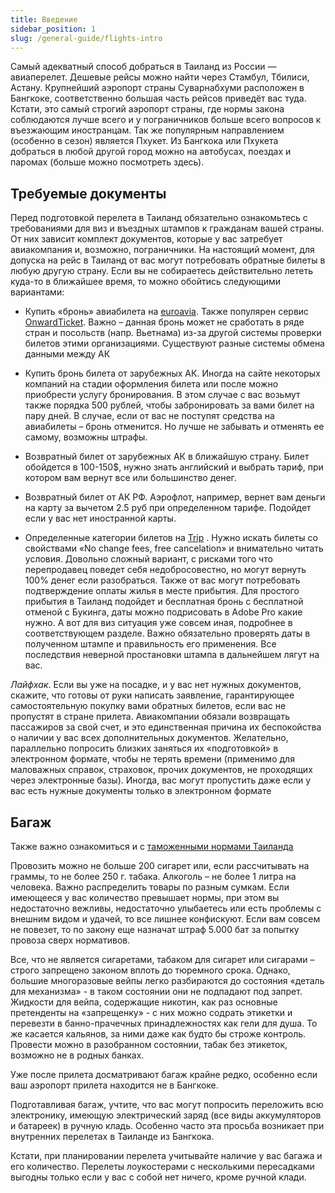 ```yaml
---
title: Введение
sidebar_position: 1
slug: /general-guide/flights-intro
---
```



Самый адекватный способ добраться в Таиланд из России — авиаперелет. Дешевые рейсы можно найти через Стамбул, Тбилиси, Астану. Крупнейший аэропорт страны Суварнабхуми расположен в Бангкоке, соответственно большая часть рейсов приведёт вас туда. Кстати, это самый строгий аэропорт страны, где нормы закона соблюдаются лучше всего и у пограничников больше всего вопросов к въезжающим иностранцам. Так же популярным направлением (особенно в сезон) является Пхукет. Из Бангкока или Пхукета добраться в любой другой город можно на автобусах, поездах и паромах (больше можно посмотреть здесь).

## Требуемые документы

Перед подготовкой перелета в Таиланд обязательно ознакомьтесь с требованиями для виз и въездных штампов к гражданам вашей страны. От них зависит комплект документов, которые у вас затребует авиакомпания и, возможно, пограничники. На настоящий момент, для допуска на рейс в Таиланд от вас могут потребовать обратные билеты в любую другую страну. Если вы не собираетесь действительно лететь куда-то в ближайшее время, то можно обойтись следующими вариантами:

- Купить «бронь» авиабилета на [euroavia](https://www.euroavia.ru/book/book-m.php). Также популярен сервис [OnwardTicket](https://onwardticket.com). Важно – данная бронь может не сработать в ряде стран и посольств (напр. Вьетнама) из-за другой системы проверки билетов этими организациями. Существуют разные системы обмена данными между АК

- Купить бронь билета от зарубежных АК. Иногда на сайте некоторых компаний на стадии оформления билета или после можно приобрести услугу бронирования. В этом случае с вас возьмут также порядка 500 рублей, чтобы забронировать за вами билет на пару дней. В случае, если от вас не поступят средства на авиабилеты – бронь отменится. Но лучше не забывать и отменять ее самому, возможны штрафы.

- Возвратный билет от зарубежных АК в ближайшую страну. Билет обойдется в 100-150$, нужно знать английский и выбрать тариф, при котором вам вернут все или большинство денег.

- Возвратный билет от АК РФ. Аэрофлот, например, вернет вам деньги на карту за вычетом 2.5 руб при определенном тарифе. Подойдет если у вас нет иностранной карты.

- Определенные категории билетов на [Trip](https://ru.trip.com/?locale=ru_ru) . Нужно искать билеты со свойствами «No change fees, free cancelation» и внимательно читать условия. Довольно сложный вариант, с рисками того что перепродавец поведет себя недобросовестно, но могут вернуть 100% денег если разобраться. Также от вас могут потребовать подтверждение оплаты жилья в месте прибытия. Для простого прибытия в Таиланд подойдет и бесплатная бронь с бесплатной отменой с Букинга, даты можно подрисовать в Adobe Pro какие нужно. А вот для виз ситуация уже совсем иная, подробнее в соответствующем разделе. Важно обязательно проверять даты в полученном штампе и правильность его применения. Все последствия неверной простановки штампа в дальнейшем лягут на вас.


*Лайфхак*. Если вы уже на посадке, и у вас нет нужных документов, скажите, что готовы от руки написать заявление, гарантирующее самостоятельную покупку вами обратных билетов, если вас не пропустят в стране прилета. Авиакомпании обязали возвращать пассажиров за свой счет, и это единственная причина их беспокойства о наличии у вас всех дополнительных документов. Желательно, параллельно попросить близких заняться их «подготовкой» в электронном формате, чтобы не терять времени (применимо для маловажных справок, страховок, прочих документов, не проходящих через электронные базы). Иногда, вас могут пропустить даже если у вас есть нужные документы только в электронном формате


## Багаж

Также важно ознакомиться и с [таможенными нормами Таиланда](https://moscow.thaiembassy.org/ru/publicservice/84777-%D0%9C%D0%B5%D1%81%D1%82%D0%BD%D1%8B%D0%B5-%D0%B7%D0%B0%D0%BA%D0%BE%D0%BD%D1%8B-%D0%B8-%D1%82%D1%80%D0%B0%D0%B4%D0%B8%D1%86%D0%B8%D0%B8?cate=5d843b6a15e39c1abc00518c)


Провозить можно не больше 200 сигарет или, если рассчитывать на граммы, то не более 250 г. табака. Алкоголь – не более 1 литра на человека. Важно распределить товары по разным сумкам. Если имеющееся у вас количество превышает нормы, при этом вы недостаточно вежливы, недостаточно улыбаетесь или есть проблемы с внешним видом и удачей, то все лишнее конфискуют. Если вам совсем не повезет, то по закону еще назначат штраф 5.000 бат за попытку провоза сверх нормативов.

Все, что не является сигаретами, табаком для сигарет или сигарами – строго запрещено законом вплоть до тюремного срока. Однако, большие многоразовые вейпы легко разбираются до состояния «деталь для механизма» - в таком состоянии они не подпадают под запрет. Жидкости для вейпа, содержащие никотин, как раз основные претенденты на «запрещенку» - с них можно содрать этикетки и перевезти в банно-прачечных принадлежностях как гели для душа.
То же касается кальянов, за ними даже как будто бы строже контроль. Провести можно в разобранном состоянии, табак без этикеток, возможно не в родных банках.

Уже после прилета досматривают багаж крайне редко, особенно если ваш аэропорт прилета находится не в Бангкоке.

Подготавливая багаж, учтите, что вас могут попросить переложить всю электронику, имеющую электрический заряд (все виды аккумуляторов и батареек) в ручную кладь. Особенно часто эта просьба возникает при внутренних перелетах в Таиланде из Бангкока.

Кстати, при планировании перелета учитывайте наличие у вас багажа и его количество. Перелеты лоукостерами с несколькими пересадками выгодны только если у вас с собой нет ничего, кроме ручной клади.



